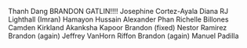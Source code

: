 Thanh Dang
BRANDON GATLIN!!!!
Josephine Cortez-Ayala
Diana 
RJ Lighthall
(Imran) Hamayon Hussain
Alexander Phan
Richelle Billones
Camden Kirkland
Akanksha Kapoor
Brandon (fixed)
Nestor Ramirez
Brandon (again)
Jeffrey VanHorn
Riffon
Brandon (again)
Manuel Padilla
